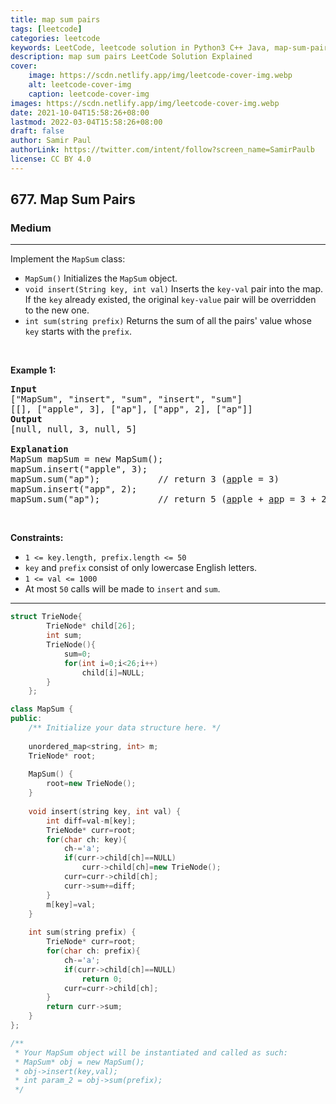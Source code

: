 ```yaml
---
title: map sum pairs
tags: [leetcode]
categories: leetcode
keywords: LeetCode, leetcode solution in Python3 C++ Java, map-sum-pairs solution
description: map sum pairs LeetCode Solution Explained
cover:
    image: https://scdn.netlify.app/img/leetcode-cover-img.webp
    alt: leetcode-cover-img
    caption: leetcode-cover-img
images: https://scdn.netlify.app/img/leetcode-cover-img.webp
date: 2021-10-04T15:58:26+08:00
lastmod: 2022-03-04T15:58:26+08:00
draft: false
author: Samir Paul
authorLink: https://twitter.com/intent/follow?screen_name=SamirPaulb
license: CC BY 4.0
---
```



<h2>677. Map Sum Pairs</h2><h3>Medium</h3><hr><div><p>Implement the <code>MapSum</code> class:</p>

<ul>
	<li><code>MapSum()</code> Initializes the&nbsp;<code>MapSum</code> object.</li>
	<li><code>void insert(String key, int val)</code> Inserts the <code>key-val</code> pair into the map. If the <code>key</code> already existed, the original <code>key-value</code> pair will be overridden to the new one.</li>
	<li><code>int sum(string prefix)</code> Returns&nbsp;the sum of all the pairs' value whose <code>key</code> starts with the <code>prefix</code>.</li>
</ul>

<p>&nbsp;</p>
<p><strong>Example 1:</strong></p>

<pre><strong>Input</strong>
["MapSum", "insert", "sum", "insert", "sum"]
[[], ["apple", 3], ["ap"], ["app", 2], ["ap"]]
<strong>Output</strong>
[null, null, 3, null, 5]

<strong>Explanation</strong>
MapSum mapSum = new MapSum();
mapSum.insert("apple", 3);  
mapSum.sum("ap");           // return 3 (<u>ap</u>ple = 3)
mapSum.insert("app", 2);    
mapSum.sum("ap");           // return 5 (<u>ap</u>ple + <u>ap</u>p = 3 + 2 = 5)
</pre>

<p>&nbsp;</p>
<p><strong>Constraints:</strong></p>

<ul>
	<li><code>1 &lt;= key.length, prefix.length &lt;= 50</code></li>
	<li><code>key</code> and <code>prefix</code> consist of only lowercase English letters.</li>
	<li><code>1 &lt;= val &lt;= 1000</code></li>
	<li>At most <code>50</code> calls will be made to <code>insert</code> and <code>sum</code>.</li>
</ul>
</div>

---




```cpp
struct TrieNode{
        TrieNode* child[26];
        int sum;
        TrieNode(){
            sum=0;
            for(int i=0;i<26;i++)
                child[i]=NULL;
        }
    };

class MapSum {
public:
    /** Initialize your data structure here. */
    
    unordered_map<string, int> m;
    TrieNode* root;
    
    MapSum() {
        root=new TrieNode();
    }
    
    void insert(string key, int val) {
        int diff=val-m[key];
        TrieNode* curr=root;
        for(char ch: key){
            ch-='a';
            if(curr->child[ch]==NULL)
                curr->child[ch]=new TrieNode();
            curr=curr->child[ch];
            curr->sum+=diff;
        }
        m[key]=val;
    }
    
    int sum(string prefix) {
        TrieNode* curr=root;
        for(char ch: prefix){
            ch-='a';
            if(curr->child[ch]==NULL)
                return 0;
            curr=curr->child[ch];
        }
        return curr->sum;
    }
};

/**
 * Your MapSum object will be instantiated and called as such:
 * MapSum* obj = new MapSum();
 * obj->insert(key,val);
 * int param_2 = obj->sum(prefix);
 */
```
